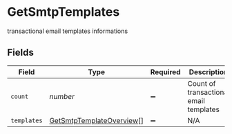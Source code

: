 # GetSmtpTemplates

transactional email templates informations


## Fields

| Field                                                                       | Type                                                                        | Required                                                                    | Description                                                                 | Example                                                                     |
| --------------------------------------------------------------------------- | --------------------------------------------------------------------------- | --------------------------------------------------------------------------- | --------------------------------------------------------------------------- | --------------------------------------------------------------------------- |
| `count`                                                                     | *number*                                                                    | :heavy_minus_sign:                                                          | Count of transactional email templates                                      | 1                                                                           |
| `templates`                                                                 | [GetSmtpTemplateOverview](../../models/shared/getsmtptemplateoverview.md)[] | :heavy_minus_sign:                                                          | N/A                                                                         |                                                                             |
